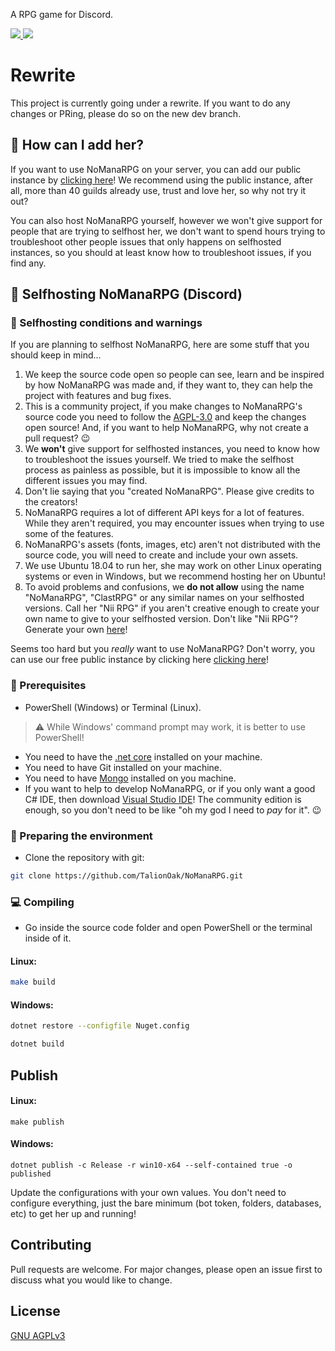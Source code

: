 A RPG game for Discord.

<a href="https://github.com/TalionOak/NoManaRPG/blob/NoManaRPG/LICENSE"><img src="https://img.shields.io/badge/license-AGPL%20v3-lightgray.svg">
<a href="https://discord.gg/MAR4NFq"><img src="https://discordapp.com/api/guilds/732102804654522470/widget.png"></a>

# Rewrite
This project is currently going under a rewrite. If you want to do any changes or PRing, please do so on the new dev branch.

## 🤔 How can I add her?

If you want to use NoManaRPG on your server, you can add our public instance by [clicking here](https://discord.com/oauth2/authorize?client_id=732598033962762402&permissions=388160&scope=bot)! We recommend using the public instance, after all, more than 40 guilds already use, trust and love her, so why not try it out?

You can also host NoManaRPG yourself, however we won't give support for people that are trying to selfhost her, we don't want to spend hours trying to troubleshoot other people issues that only happens on selfhosted instances, so you should at least know how to troubleshoot issues, if you find any.


## 🚀 Selfhosting NoManaRPG (Discord)

### 📜 Selfhosting conditions and warnings
If you are planning to selfhost NoManaRPG, here are some stuff that you should keep in mind...
1. We keep the source code open so people can see, learn and be inspired by how NoManaRPG was made and, if they want to, they can help the project with features and bug fixes.
2. This is a community project, if you make changes to NoManaRPG's source code you need to follow the [AGPL-3.0](LICENSE) and keep the changes open source! And, if you want to help NoManaRPG, why not create a pull request? 😉
3. We **won't** give support for selfhosted instances, you need to know how to troubleshoot the issues yourself. We tried to make the selfhost process as painless as possible, but it is impossible to know all the different issues you may find.
4. Don't lie saying that you "created NoManaRPG". Please give credits to the creators!
5. NoManaRPG requires a lot of different API keys for a lot of features. While they aren't required, you may encounter issues when trying to use some of the features.
6. NoManaRPG's assets (fonts, images, etc) aren't not distributed with the source code, you will need to create and include your own assets.
7. We use Ubuntu 18.04 to run her, she may work on other Linux operating systems or even in Windows, but we recommend hosting her on Ubuntu!
8. To avoid problems and confusions, we **do not allow** using the name "NoManaRPG", "ClastRPG" or any similar names on your selfhosted versions. Call her "Nii RPG" if you aren't creative enough to create your own name to give to your selfhosted version. Don't like "Nii RPG"? Generate your own [here](https://www.behindthename.com/random/)!

Seems too hard but you *really* want to use NoManaRPG? Don't worry, you can use our free public instance by clicking here [clicking here](https://discord.gg/MAR4NFq)!


### 👷 Prerequisites

* PowerShell (Windows) or Terminal (Linux).
> ⚠️ While Windows' command prompt may work, it is better to use PowerShell!
* You need to have the [.net core](https://dotnet.microsoft.com/download/dotnet-core/3.1) installed on your machine.
* You need to have Git installed on your machine.
* You need to have [Mongo](https://www.mongodb.com/) installed on you machine.
* If you want to help to develop NoManaRPG, or if you only want a good C# IDE, then download [Visual Studio IDE](https://visualstudio.microsoft.com/pt-br/)! The community edition is enough, so you don't need to be like "oh my god I need to *pay* for it". 😉

### 🧹 Preparing the environment
* Clone the repository with git:
```bash
git clone https://github.com/TalionOak/NoManaRPG.git
```

### 💻 Compiling
* Go inside the source code folder and open PowerShell or the terminal inside of it.

#### Linux:

```bash
make build
```

#### Windows:
```bash
dotnet restore --configfile Nuget.config

dotnet build
```

## Publish

#### Linux:

```shell
make publish
```

#### Windows:
```shell
dotnet publish -c Release -r win10-x64 --self-contained true -o published
```
Update the configurations with your own values. You don't need to configure everything, just the bare minimum (bot token, folders, databases, etc) to get her up and running!

## Contributing
Pull requests are welcome. For major changes, please open an issue first to discuss what you would like to change.

## License
[GNU AGPLv3](https://choosealicense.com/licenses/agpl-3.0/)
